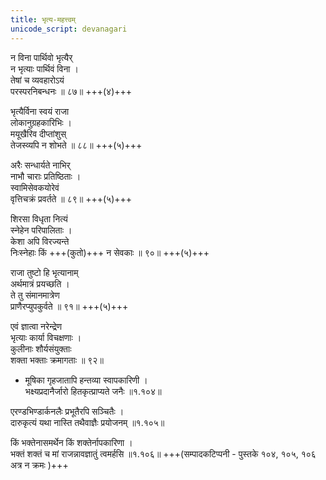 ```yaml
---
title: भृत्य-महत्त्वम्
unicode_script: devanagari
---
```


न विना पार्थिवो भृत्यैर्  
न भृत्याः पार्थिवं विना ।  
तेषां च व्यवहारोऽयं  
परस्परनिबन्धनः ॥ ८७॥ +++(४)+++

भृत्यैर्विना स्वयं राजा  
लोकानुग्रहकारिभिः ।  
मयूखैरिव दीप्तांशुस्  
तेजस्व्यपि न शोभते ॥ ८८॥ +++(५)+++

अरैः सन्धार्यते नाभिर्  
नाभौ चाराः प्रतिष्ठिताः ।  
स्वामिसेवकयोरेवं  
वृत्तिचक्रं प्रवर्तते ॥ ८९॥ +++(५)+++

शिरसा विधृता नित्यं  
स्नेहेन परिपालिताः ।  
केशा अपि विरज्यन्ते  
निःस्नेहाः किं +++(कुतो)+++ न सेवकाः ॥ ९०॥ +++(५)+++

राजा तुष्टो हि भृत्यानाम्  
अर्थमात्रं प्रयच्छति ।  
ते तु संमानमात्रेण  
प्राणैरप्युपकुर्वते ॥ ९१॥ +++(५)+++

एवं ज्ञात्वा नरेन्द्रेण  
भृत्याः कार्या विचक्षणाः ।  
कुलीनाः शौर्यसंयुक्ताः  
शक्ता भक्ताः क्रमागताः ॥ ९२॥

  - मूषिका गृहजातापि हन्तव्या स्वापकारिणी ।  
भक्ष्यप्रदानैर्जारो हितकृत्प्राप्यते जनैः ॥१.१०४॥  

एरण्डभिण्डार्कनलैः प्रभूतैरपि सञ्चितैः ।    
दारुकृत्यं यथा नास्ति तथैवाज्ञैः प्रयोजनम् ॥१.१०५॥  

किं भक्तेनासमर्थेन किं शक्तेर्नापकारिणा ।  
भक्तं शक्तं च मां राजन्नावज्ञातुं त्वमर्हसि ॥१.१०६॥ +++(सम्पादकटिप्पनी -  पुस्तके १०४, १०५, १०६ अत्र न क्रमः )+++
